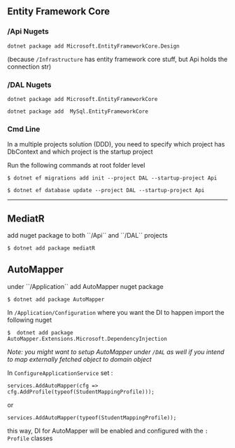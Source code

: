 <h2>Entity Framework Core</h2>
<h3>/Api Nugets</h3>

``dotnet package add Microsoft.EntityFrameworkCore.Design``

(because ``/Infrastructure`` has entity framework core stuff, but Api holds the connection str)

<h3>/DAL Nugets</h3>

``dotnet package add Microsoft.EntityFrameworkCore``

``dotnet package add  MySql.EntityFrameworkCore ``

<h3>Cmd Line</h3>

In a multiple projects solution (DDD), you need to specify which project has DbContext and which project is the startup project

Run the following commands at root folder level

``
$ dotnet ef migrations add init --project DAL --startup-project Api
``

``
$ dotnet ef database update --project DAL --startup-project Api
``

---

<h2>MediatR</h2>
add nuget package to both ``/Api`` and ``/DAL`` projects

```$ dotnet add package mediatR```

<h2>AutoMapper</h2>
under ``/Application`` add AutoMapper nuget package

```$ dotnet add package AutoMapper```

In ``/Application/Configuration`` where you want the DI to happen import the following nuget 

```$  dotnet add package AutoMapper.Extensions.Microsoft.DependencyInjection ```

*Note: you might want to setup AutoMapper under ``/DAL`` as well if you intend to map externally fetched object to domain object*

In `ConfigureApplicationService` set :

``services.AddAutoMapper(cfg => cfg.AddProfile(typeof(StudentMappingProfile)));``

or 

``services.AddAutoMapper(typeof(StudentMappingProfile));``

this way, DI for AutoMapper will be enabled and configured with the `: Profile` classes